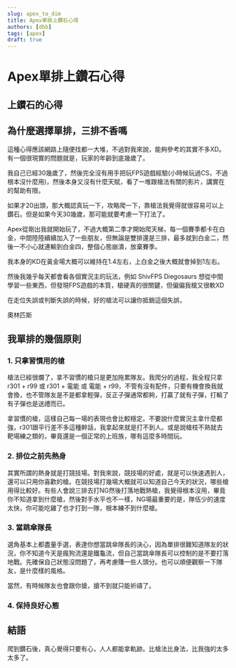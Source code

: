 ```yaml
---
slug: apex_to_dim
title: Apex單排上鑽石心得
authors: [dbb]
tags: [apex]
draft: true
---
```


# Apex單排上鑽石心得

## 上鑽石的心得

## 為什麼選擇單排，三排不香嗎

這種心得應該網路上隨便找都一大堆，不過對我來說，能夠參考的其實不多XD。有一個很現實的問題就是，玩家的年齡到底幾歲了。
<!--truncate-->
我自己已經30幾歲了，然後完全沒有用手把玩FPS遊戲經驗(小時候玩過CS，不過根本沒什麼用)，然後本身又沒有什麼天賦，看了一堆跟槍法有關的影片，講實在的幫助有限。

如果才20出頭，那大概認真玩一下，攻略爬一下，靠槍法我覺得就很容易可以上鑽石。但是如果今天30幾歲，那可能就要考慮一下打法了。

Apex從剛出我就開始玩了，不過大概第二季才開始爬天梯，每一個賽季都卡在白金，中間陸陸續續加入了一些朋友，但無論是雙排還是三排，最多就到白金二，然後一不小心就連輸到白金四，整個心態崩潰，放棄賽季。

我本身的KD在黃金場大概可以維持在1.4左右，上白金之後大概就會掉到1左右。

然後我幾乎每天都會看各個實況主的玩法，例如 ShivFPS Diegosaurs 想從中間學習一些東西，但發現FPS遊戲的本質，槍硬真的很關鍵，但偏偏我槍又很軟XD

在走位失誤或判斷失誤的時候，好的槍法可以讓你抵銷這個失誤，

奧林匹斯

## 我單排的幾個原則

### 1. 只拿習慣用的槍

槍法已經很爛了，拿不習慣的槍只是更加拖累隊友。我爬分的過程，我全程只拿r301 + r99 或 r301 + 電能 或 電能 + r99，不管有沒有配件，只要有機會換我就會換，也不管隊友是不是都拿輕彈，反正子彈通常都夠，打贏了就有子彈，打輸了有子彈也是送禮而已。

拿習慣的槍，這樣自己每一場的表現也會比較穩定。不要說什麼實況主拿什麼都強，r301跟平行差不多這種幹話，我拿起來就是打不到人。或是說槍枝不熟就去靶場練之類的，畢竟還是一個正常的上班族，哪有這麼多時間玩。

### 2. 排位之前先熱身

其實所謂的熱身就是打競技場。對我來說，競技場的好處，就是可以快速遇到人，還可以只用你喜歡的槍。在競技場打幾場大概就可以知道自己今天的狀況，哪些槍用得比較好。有些人會說三排去打NG然後打落地戰熱槍，我覺得根本沒用，畢竟你不知道拿到什麼槍，然後對手水平也不一樣，NG場最重要的是，隊伍少的速度太快，你可能吃雞了也才打到一隊，根本練不到什麼槍。

### 3. 當跳傘隊長

選角基本上都盡量手選，表達你想當跳傘隊長的決心，因為單排很難知道隊友的狀況，你不知道今天是瘋狗流還是鐵龜流，但自己當跳傘隊長可以控制的是不要打落地戰。先確保自己狀態沒問題了，再考慮賺一些人頭分。也可以順便觀察一下隊友，是什麼樣的風格。

當然，有時候隊友也會跟你搶，搶不到就只能祈禱了。

### 4. 保持良好心態

## 結語

爬到鑽石後，真心覺得只要有心，人人都能拿軌跡。比槍法比身法，比我強的太多太多了。


